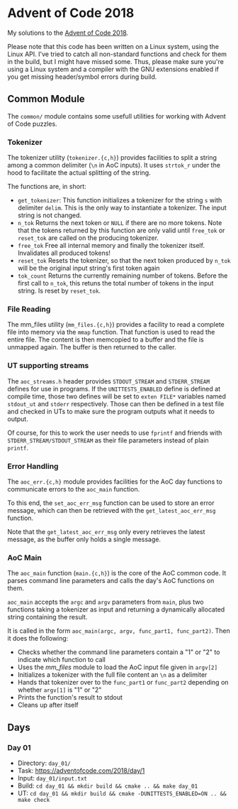 # Advent of Code 2018 #

My solutions to the [Advent of Code 2018](https://adventofcode.com/2018).

Please note that this code has been written on a Linux system, using
the Linux API. I've tried to catch all non-standard functions and check
for them in the build, but I might have missed some.
Thus, please make sure you're using a Linux system and a compiler with the
GNU extensions enabled if you get missing header/symbol errors during build.

## Common Module ##

The `common/` module contains some usefull utilities for working with
Advent of Code puzzles.

### Tokenizer ###

The tokenizer utility (`tokenizer.{c,h}`) provides facilities to split
a string among a common delimiter (`\n` in AoC inputs). It uses `strtok_r`
under the hood to facilitate the actual splitting of the string.

The functions are, in short:

  * `get_tokenizer`: This function initializes a tokenizer for the string `s`
  with delimiter `delim`. This is the only way to instantiate a tokenizer.
  The input string is not changed.
  * `n_tok` Returns the next token or `NULL` if there are no more tokens. Note
  that the tokens returned by this function are only valid until `free_tok` or
  `reset_tok` are called on the producing tokenizer.
  * `free_tok` Free all internal memory and finally the tokenizer itself.
  Invalidates all produced tokens!
  * `reset_tok` Resets the tokenizer, so that the next token produced by
  `n_tok` will be the original input string's first token again
  * `tok_count` Returns the currently remaining number of tokens. Before the
  first call to `n_tok`, this retuns the total number of tokens in the input
  string. Is reset by `reset_tok`.
  
### File Reading ###

The mm_files utility (`mm_files.{c,h}`) provides a facility to read a complete
file into memory via the `mmap` function. That function is used to read the
entire file. The content is then memcopied to a buffer and the file is
unmapped again. The buffer is then returned to the caller.

### UT supporting streams ###

The `aoc_streams.h` header provides `STDOUT_STREAM` and `STDERR_STREAM` defines for
use in programs. If the `UNITTESTS_ENABLED` define is defined at compile time,
those two defines will be set to `exten FILE*` variables named `stdout_ut` and 
`stderr` respectively. Those can then be defined in a test file and checked in UTs
to make sure the program outputs what it needs to output.

Of course, for this to work the user needs to use `fprintf` and friends with `STDERR_STREAM/STDOUT_STREAM` as their file parameters instead of plain `printf`.

### Error Handling ###

The `aoc_err.{c,h}` module provides facilities for the AoC day functions to 
communicate errors to the `aoc_main` function.

To this end, the `set_aoc_err_msg` function can be used to store an error message,
which can then be retrieved with the `get_latest_aoc_err_msg` function.

Note that the `get_latest_aoc_err_msg` only every retrieves the latest message,
as the buffer only holds a single message.

### AoC Main ###

The `aoc_main` function (`main.{c,h}`) is the core of the AoC common code. It
parses command line parameters and calls the day's AoC functions on them.

`aoc_main` accepts the `argc` and `argv` parameters from `main`, plus two
functions taking a tokenizer as input and returning a dynamically allocated
string containing the result.

It is called in the form `aoc_main(argc, argv, func_part1, func_part2)`. Then it does the following:
  * Checks whether the command line parameters contain a "1" or "2" to indicate
  which function to call
  * Uses the *mm_files*  module to load the AoC input file given in `argv[2]`
  * Initializes a tokenizer with the full file content an `\n` as a delimiter
  * Hands that tokenizer over to the `func_part1` or `func_part2` depending
  on whether `argv[1]` is "1" or "2"
  * Prints the function's result to stdout
  * Cleans up after itself

## Days ##

### Day 01 ###

  * Directory: `day_01/`
  * Task: https://adventofcode.com/2018/day/1
  * Input: `day_01/input.txt`
  * Build: `cd day_01 && mkdir build && cmake .. && make day_01`
  * UT: `cd day_01 && mkdir build && cmake -DUNITTESTS_ENABLED=ON .. && make check`

